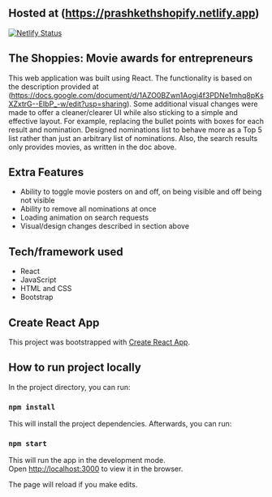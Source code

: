 ## Hosted at (https://prashkethshopify.netlify.app)

[![Netlify Status](https://api.netlify.com/api/v1/badges/6ca9d4c9-6ae2-4cd5-830b-f57eb570887d/deploy-status)](https://app.netlify.com/sites/prashkethshopify/deploys)

## The Shoppies: Movie awards for entrepreneurs

This web application was built using React. The functionality is based on the description provided at (https://docs.google.com/document/d/1AZO0BZwn1Aogj4f3PDNe1mhq8pKsXZxtrG--EIbP_-w/edit?usp=sharing). Some additional visual changes were made to offer a cleaner/clearer UI while also
sticking to a simple and effective layout. For example, replacing the bullet points with boxes for each result and nomination. Designed nominations list
to behave more as a Top 5 list rather than just an arbitrary list of nominations. Also, the search results only provides movies, as written in the doc above.

## Extra Features

- Ability to toggle movie posters on and off, on being visible and off being not visible
- Ability to remove all nominations at once
- Loading animation on search requests
- Visual/design changes described in section above

## Tech/framework used

- React
- JavaScript
- HTML and CSS
- Bootstrap

## Create React App

This project was bootstrapped with [Create React App](https://github.com/facebook/create-react-app).

## How to run project locally

In the project directory, you can run:

### `npm install`

This will install the project dependencies. Afterwards, you can run:

### `npm start`

This will run the app in the development mode.\
Open [http://localhost:3000](http://localhost:3000) to view it in the browser.

The page will reload if you make edits.
